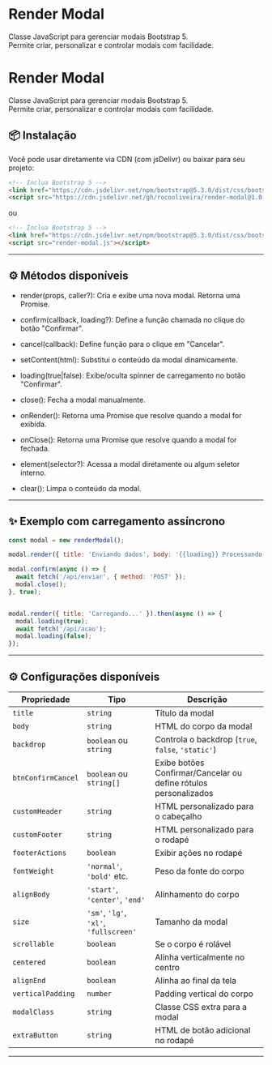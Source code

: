 # Render Modal
Classe JavaScript para gerenciar modais Bootstrap 5.  
Permite criar, personalizar e controlar modais com facilidade.


# Render Modal
Classe JavaScript para gerenciar modais Bootstrap 5.  
Permite criar, personalizar e controlar modais com facilidade.

## 📦 Instalação

Você pode usar diretamente via CDN (com jsDelivr) ou baixar para seu projeto:

```html
<!-- Inclua Bootstrap 5 -->
<link href="https://cdn.jsdelivr.net/npm/bootstrap@5.3.0/dist/css/bootstrap.min.css" rel="stylesheet">
<script src="https://cdn.jsdelivr.net/gh/rocooliveira/render-modal@1.0.0/render-modal.js"></script>
```
ou
```html
<!-- Inclua Bootstrap 5 -->
<link href="https://cdn.jsdelivr.net/npm/bootstrap@5.3.0/dist/css/bootstrap.min.css" rel="stylesheet">
<script src="render-modal.js"></script>
```


------------


## ⚙️ Métodos disponíveis
- render(props, caller?): Cria e exibe uma nova modal. Retorna uma Promise.

- confirm(callback, loading?): Define a função chamada no clique do botão "Confirmar".

- cancel(callback): Define função para o clique em "Cancelar".

- setContent(html): Substitui o conteúdo da modal dinamicamente.

- loading(true|false): Exibe/oculta spinner de carregamento no botão "Confirmar".

- close(): Fecha a modal manualmente.

- onRender(): Retorna uma Promise que resolve quando a modal for exibida.

- onClose(): Retorna uma Promise que resolve quando a modal for fechada.

- element(selector?): Acessa a modal diretamente ou algum seletor interno.

- clear(): Limpa o conteúdo da modal.


------------

## ✨ Exemplo com carregamento assíncrono

```js
const modal = new renderModal();

modal.render({ title: 'Enviando dados', body: '{{loading}} Processando...' });

modal.confirm(async () => {
  await fetch('/api/enviar', { method: 'POST' });
  modal.close();
}, true);
```

```js

modal.render({ title: 'Carregando...' }).then(async () => {
  modal.loading(true);
  await fetch('/api/acao');
  modal.loading(false);
});


```

------------


## ⚙️ Configurações disponíveis
| Propriedade        | Tipo                                   | Descrição                                                        |
| ------------------ | -------------------------------------- | ---------------------------------------------------------------- |
| `title`            | `string`                               | Título da modal                                                  |
| `body`             | `string`                               | HTML do corpo da modal                                           |
| `backdrop`         | `boolean` ou `string`                  | Controla o backdrop (`true`, `false`, `'static'`)                |
| `btnConfirmCancel` | `boolean` ou `string[]`                | Exibe botões Confirmar/Cancelar ou define rótulos personalizados |
| `customHeader`     | `string`                               | HTML personalizado para o cabeçalho                              |
| `customFooter`     | `string`                               | HTML personalizado para o rodapé                                 |
| `footerActions`    | `boolean`                              | Exibir ações no rodapé                                           |
| `fontWeight`       | `'normal'`, `'bold'` etc.              | Peso da fonte do corpo                                           |
| `alignBody`        | `'start'`, `'center'`, `'end'`         | Alinhamento do corpo                                             |
| `size`             | `'sm'`, `'lg'`, `'xl'`, `'fullscreen'` | Tamanho da modal                                                 |
| `scrollable`       | `boolean`                              | Se o corpo é rolável                                             |
| `centered`         | `boolean`                              | Alinha verticalmente no centro                                   |
| `alignEnd`         | `boolean`                              | Alinha ao final da tela                                          |
| `verticalPadding`  | `number`                               | Padding vertical do corpo                                        |
| `modalClass`       | `string`                               | Classe CSS extra para a modal                                    |
| `extraButton`      | `string`                               | HTML de botão adicional no rodapé                                |


------------


